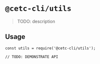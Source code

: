 # `@cetc-cli/utils`

> TODO: description

## Usage

```
const utils = require('@cetc-cli/utils');

// TODO: DEMONSTRATE API
```
